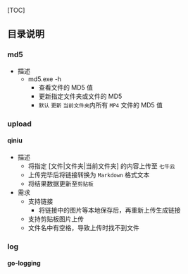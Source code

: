 [TOC]

## 目录说明
### md5
- 描述
    - md5.exe -h
        - 查看文件的 MD5 值
        - 更新指定文件夹或文件的 MD5 
        - `默认` `更新` `当前文件夹`内所有 `MP4` 文件的 MD5 值

### upload
#### qiniu
- 描述
    - 将指定 [文件|文件夹|当前文件夹] 的内容上传至 `七牛云`
    - 上传完毕后将链接转换为 `Markdown` 格式文本
    - 将结果数据更新至`剪贴板`
- 需求
    <!-- - 文件|文件夹上传 -->
    <!-- - 右键上传指定「文件|文件夹」 -->
    - 支持链接
        - 将链接中的图片等本地保存后，再重新上传生成链接
    - 支持剪贴板图片上传
    - 文件名中有空格，导致上传时找不到文件


### log
#### 

#### go-logging